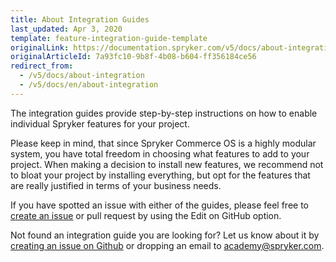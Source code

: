 ```yaml
---
title: About Integration Guides
last_updated: Apr 3, 2020
template: feature-integration-guide-template
originalLink: https://documentation.spryker.com/v5/docs/about-integration
originalArticleId: 7a93fc10-9b8f-4b08-b604-ff356184ce56
redirect_from:
  - /v5/docs/about-integration
  - /v5/docs/en/about-integration
---
```


The integration guides provide step-by-step instructions on how to enable individual Spryker features for your project.

Please keep in mind, that since Spryker Commerce OS is a highly modular system, you have total freedom in choosing what features to add to your project. When making a decision to install new features, we recommend not to bloat your project by installing everything, but opt for the features that are really justified in terms of your business needs.

If you have spotted an issue with either of the guides, please feel free to [create an issue](https://github.com/spryker/spryker-docs/issues) or pull request by using the Edit on GitHub option.

Not found an integration guide you are looking for? Let us know about it by [creating an issue on Github](https://github.com/spryker/spryker-docs/issues) or dropping an email to [academy@spryker.com](mailto:academy@spryker.com).
